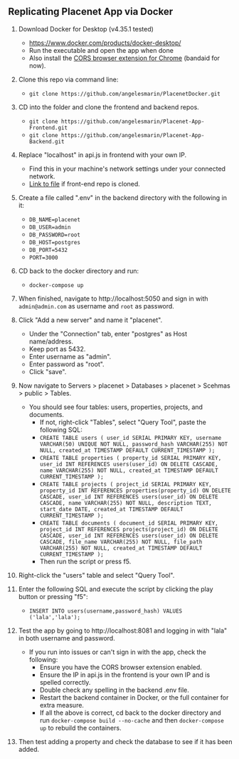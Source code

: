 ## Replicating Placenet App via Docker

1. Download Docker for Desktop (v4.35.1 tested)
    - https://www.docker.com/products/docker-desktop/ 
    - Run the executable and open the app when done
    - Also install the [CORS browser extension for Chrome](https://chromewebstore.google.com/detail/cross-domain-cors/mjhpgnbimicffchbodmgfnemoghjakai) (bandaid for now).

2. Clone this repo via command line:
    - `git clone https://github.com/angelesmarin/PlacenetDocker.git`

3. CD into the folder and clone the frontend and backend repos.
    - `git clone https://github.com/angelesmarin/Placenet-App-Frontend.git`
    - `git clone https://github.com/angelesmarin/Placenet-App-Backend.git`

4. Replace "localhost" in api.js in frontend with your own IP.
    - Find this in your machine's network settings under your connected network.
    - [Link to file](Placenet-App-Frontend\API\api.js) if front-end repo is cloned.

5. Create a file called ".env" in the backend directory with the following in it:
    - `DB_NAME=placenet`
    - `DB_USER=admin`
    - `DB_PASSWORD=root`
    - `DB_HOST=postgres`
    - `DB_PORT=5432`
    - `PORT=3000`

6. CD back to the docker directory and run:
    - `docker-compose up`

7. When finished, navigate to http://localhost:5050 and sign in with `admin@admin.com` as username and `root` as password.

8. Click "Add a new server" and name it "placenet".
    - Under the "Connection" tab, enter "postgres" as Host name/address.
    - Keep port as 5432.
    - Enter username as "admin".
    - Enter password as "root".
    - Click "save".

9. Now navigate to Servers > placenet > Databases > placenet > Scehmas > public > Tables.
    - You should see four tables: users, properties, projects, and documents.
        - If not, right-click "Tables", select "Query Tool", paste the following SQL:
        - `CREATE TABLE users ( user_id SERIAL PRIMARY KEY, username VARCHAR(50) UNIQUE NOT NULL, password_hash VARCHAR(255) NOT NULL, created_at TIMESTAMP DEFAULT CURRENT_TIMESTAMP );`
        - `CREATE TABLE properties ( property_id SERIAL PRIMARY KEY, user_id INT REFERENCES users(user_id) ON DELETE CASCADE, name VARCHAR(255) NOT NULL, created_at TIMESTAMP DEFAULT CURRENT_TIMESTAMP );`
        - `CREATE TABLE projects ( project_id SERIAL PRIMARY KEY, property_id INT REFERENCES properties(property_id) ON DELETE CASCADE, user_id INT REFERENCES users(user_id) ON DELETE CASCADE, name VARCHAR(255) NOT NULL, description TEXT, start_date DATE, created_at TIMESTAMP DEFAULT CURRENT_TIMESTAMP );`
        - `CREATE TABLE documents ( document_id SERIAL PRIMARY KEY, project_id INT REFERENCES projects(project_id) ON DELETE CASCADE, user_id INT REFERENCES users(user_id) ON DELETE CASCADE, file_name VARCHAR(255) NOT NULL, file_path VARCHAR(255) NOT NULL, created_at TIMESTAMP DEFAULT CURRENT_TIMESTAMP );`
        - Then run the script or press f5.

10. Right-click the "users" table and select "Query Tool".

11. Enter the following SQL and execute the script by clicking the play button or pressing "f5":
    - `INSERT INTO users(username,password_hash) VALUES ('lala','lala');`

12. Test the app by going to http://localhost:8081 and logging in with "lala" in both username and password.
    - If you run into issues or can't sign in with the app, check the following:
        - Ensure you have the CORS browser extension enabled.
        - Ensure the IP in api.js in the frontend is your own IP and is spelled correctly.
        - Double check any spelling in the backend .env file.
        - Restart the backend container in Docker, or the full container for extra measure.
        - If all the above is correct, cd back to the docker directory and run `docker-compose build --no-cache` and then `docker-compose up` to rebuild the containers.

13. Then test adding a property and check the database to see if it has been added.
